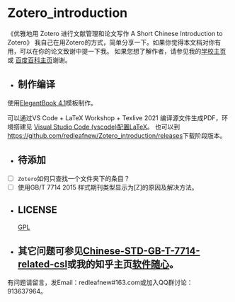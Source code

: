 # Zotero_introduction
《优雅地用 Zotero 进行文献管理和论文写作
A Short Chinese Introduction to Zotero》
我自己在用Zotero的方式，简单分享一下。如果你觉得本文档对你有用，可以在你的论文致谢中提一下我。
如果您想了解作者，请参见我的[学校主页](http://food.njau.edu.cn/info/1129/1315.htm)或
[百度百科主页](https://baike.baidu.com/item/%E9%9F%A9%E6%95%8F%E4%B9%89)谢谢。


* ## 制作编译 

使用[ElegantBook 4.1](https://github.com/ElegantLaTeX/ElegantBook)模板制作。

可以通过VS Code + LaTeX Workshop + Texlive 2021 编译源文件生成PDF，环境搭建见
[Visual Studio Code (vscode)配置LaTeX](https://zhuanlan.zhihu.com/p/166523064)。
也可以到<https://github.com/redleafnew/Zotero_introduction/releases>下载阶段版本。

* ## 待添加

 -  [ ] `Zotero`如何只查找一个文件夹下的条目？
 -  [ ] 使用GB/T 7714 2015 样式期刊类型显示为[Z]的原因及解决方法。

* ## LICENSE
  [GPL](https://www.gnu.org/licenses/gpl-3.0.txt)

* ## 其它问题可参见[Chinese-STD-GB-T-7714-related-csl](https://github.com/redleafnew/Chinese-std-GB-T-7714-related-csl)或我的知乎主页[软件随心](https://zhuanlan.zhihu.com/c_1071081428967743488)。


有问题请留言，发Email：redleafnew#163.com或加入QQ群讨论：913637964。 


